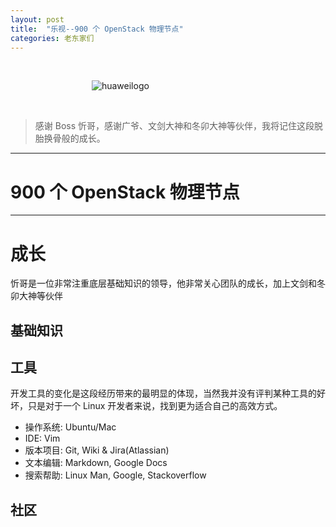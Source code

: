 ```yaml
---
layout: post
title:  "乐视--900 个 OpenStack 物理节点"
categories: 老东家们
---
```

&nbsp;&nbsp;&nbsp;

&nbsp;&nbsp;&nbsp;&nbsp;&nbsp;&nbsp;&nbsp;&nbsp;&nbsp;&nbsp;&nbsp;&nbsp;&nbsp;&nbsp;&nbsp;&nbsp;&nbsp;&nbsp;&nbsp;&nbsp;&nbsp;&nbsp;&nbsp;&nbsp;&nbsp;&nbsp;&nbsp;&nbsp;&nbsp;&nbsp;&nbsp;&nbsp;&nbsp;![huaweilogo](http://7xp2eu.com1.z0.glb.clouddn.com/letv_log.jpg?imageView2/1/w/400/h/200/q/100)

&nbsp;&nbsp;&nbsp;

> 感谢 Boss 忻哥，感谢广爷、文剑大神和冬卯大神等伙伴，我将记住这段脱胎换骨般的成长。





----------------------------

# 900 个 OpenStack 物理节点




-----------------------------

# 成长

忻哥是一位非常注重底层基础知识的领导，他非常关心团队的成长，加上文剑和冬卯大神等伙伴

## 基础知识




## 工具

开发工具的变化是这段经历带来的最明显的体现，当然我并没有评判某种工具的好坏，只是对于一个 Linux 开发者来说，找到更为适合自己的高效方式。

- 操作系统: Ubuntu/Mac
- IDE: Vim
- 版本项目: Git, Wiki & Jira(Atlassian)
- 文本编辑: Markdown, Google Docs
- 搜索帮助: Linux Man, Google, Stackoverflow

## 社区


